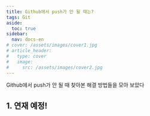 ```yaml
---
title: Github에서 push가 안 될 때는?
tags: Git
aside:
  toc: true
sidebar:
  nav: docs-en
# cover: /assets/images/cover1.jpg
# article_header:
#   type: cover
#   image:
#     src: /assets/images/cover2.jpg
---
```


Github에서 push가 안 될 때 찾아본 해결 방법들을 모아 보았다

<!-- more -->

<h2 id="h1">1. 연재 예정!</h2>